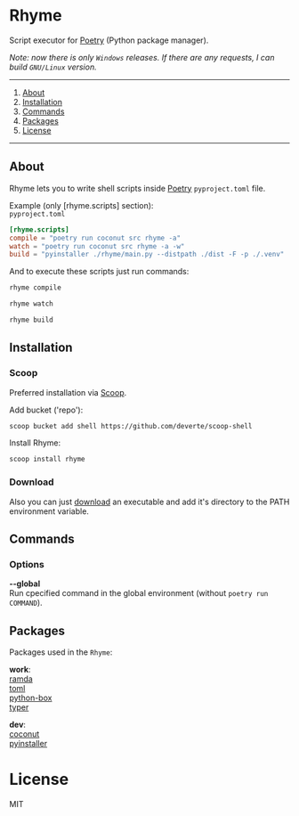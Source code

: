 # Rhyme

Script executor for [Poetry](https://python-poetry.org/) (Python package manager).

*Note: now there is only `Windows` releases. If there are any requests, I can build `GNU/Linux` version.*

---

1. [About](#About)
2. [Installation](#Installation)
3. [Commands](#Commands)
4. [Packages](#Packages)
5. [License](#License)

---


## About
Rhyme lets you to write shell scripts inside [Poetry](https://python-poetry.org/) `pyproject.toml` file.

Example (only [rhyme.scripts] section):  
`pyproject.toml`
```toml
[rhyme.scripts]
compile = "poetry run coconut src rhyme -a"
watch = "poetry run coconut src rhyme -a -w"
build = "pyinstaller ./rhyme/main.py --distpath ./dist -F -p ./.venv"
```

And to execute these scripts just run commands:
```sh
rhyme compile
```
```sh
rhyme watch
```
```sh
rhyme build
```


## Installation
### Scoop
Preferred installation via [Scoop](https://scoop.sh/).

Add bucket ('repo'):
```sh
scoop bucket add shell https://github.com/deverte/scoop-shell
```

Install Rhyme:
```sh
scoop install rhyme
```

### Download
Also you can just [download](https://github.com/deverte/rhyme/releases) an executable and add it's directory to the PATH environment variable.


## Commands
### Options
**--global**  
Run cpecified command in the global environment (without `poetry run COMMAND`).


## Packages
Packages used in the `Rhyme`:

**work**:  
[ramda](https://github.com/slavaGanzin/ramda.py)  
[toml](https://github.com/uiri/toml)  
[python-box](https://github.com/cdgriffith/Box)  
[typer](https://typer.tiangolo.com/)

**dev**:  
[coconut](http://coconut-lang.org/)  
[pyinstaller](https://www.pyinstaller.org/)


# License
MIT